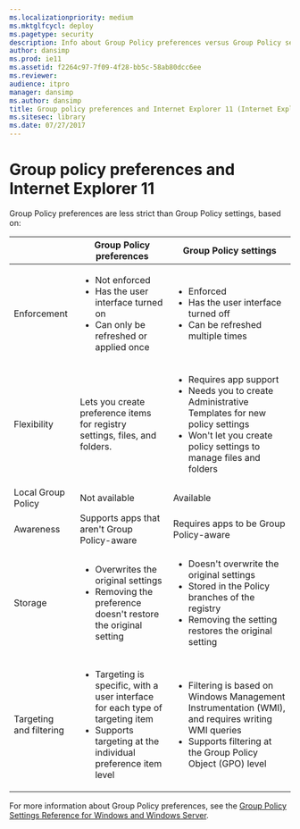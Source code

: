 ```yaml
---
ms.localizationpriority: medium
ms.mktglfcycl: deploy
ms.pagetype: security
description: Info about Group Policy preferences versus Group Policy settings
author: dansimp
ms.prod: ie11
ms.assetid: f2264c97-7f09-4f28-bb5c-58ab80dcc6ee
ms.reviewer: 
audience: itpro
manager: dansimp
ms.author: dansimp
title: Group policy preferences and Internet Explorer 11 (Internet Explorer 11 for IT Pros)
ms.sitesec: library
ms.date: 07/27/2017
---
```



# Group policy preferences and Internet Explorer 11
Group Policy preferences are less strict than Group Policy settings, based on:

|    |Group Policy preferences |Group Policy settings |
|-----|-------------------------|----------------------|
|Enforcement |<ul><li>Not enforced</li><li>Has the user interface turned on</li><li>Can only be refreshed or applied once</li></ul> |<ul><li>Enforced</li><li>Has the user interface turned off</li><li>Can be refreshed multiple times</li></ul> |
|Flexibility |Lets you create preference items for registry settings, files, and folders. |<ul><li>Requires app support</li><li>Needs you to create Administrative Templates for new policy settings</li><li>Won't let you create policy settings to manage files and folders</li></ul> |
|Local Group Policy |Not available |Available
|Awareness |Supports apps that aren't Group Policy-aware |Requires apps to be Group Policy-aware |
|Storage |<ul><li>Overwrites the original settings</li><li>Removing the preference doesn't restore the original setting</li></ul> |<ul><li>Doesn't overwrite the original settings</li><li>Stored in the Policy branches of the registry</li><li>Removing the setting restores the original setting</li></ul> |
|Targeting and filtering |<ul><li>Targeting is specific, with a user interface for each type of targeting item</li><li>Supports targeting at the individual preference item level</li></ul> |<ul><li>Filtering is based on Windows Management Instrumentation (WMI), and requires writing WMI queries</li><li>Supports filtering at the Group Policy Object (GPO) level</li></ul> |


For more information about Group Policy preferences, see the [Group Policy Settings Reference for Windows and Windows Server](https://go.microsoft.com/fwlink/p/?LinkId=279876).

 

 



